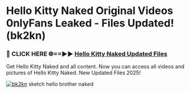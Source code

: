 # Hello Kitty Naked Original Videos 0nlyFans Leaked - Files Updated! (bk2kn)

<h3>🔴 CLICK HERE 🌐==►► <a href="https://tinyurl.com/up5wt9bj" rel="nofollow">Hello Kitty Naked Updated Files</a></h3>

Get Hello Kitty Naked and all content. Now you can access all videos and pictures of Hello Kitty Naked. New Updated Files 2025!

[![bk2kn](https://i.imgur.com/ABiUzMV.gif)](https://tinyurl.com/up5wt9bj)
sketch hello brother naked